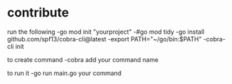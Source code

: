 
# contribute

run the following
-go mod init "yourproject"
-#go mod tidy
-go install github.com/spf13/cobra-cli@latest
-export PATH="~/go/bin:$PATH"
-cobra-cli init

to create command
-cobra add your command name

to run it 
-go run main.go your command
